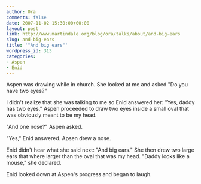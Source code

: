 ```yaml
---
author: Ora
comments: false
date: 2007-11-02 15:30:00+00:00
layout: post
link: http://www.martindale.org/blog/ora/talks/about/and-big-ears
slug: and-big-ears
title: '"And big ears"'
wordpress_id: 313
categories:
- Aspen
- Enid
---
```


Aspen was drawing while in church. She looked at me and asked "Do you have two eyes?"  
  
I didn't realize that she was talking to me so Enid answered her: "Yes, daddy has two eyes." Aspen proceeded to draw two eyes inside a small oval that was obviously meant to be my head.  
  
"And one nose?" Aspen asked.  
  
"Yes," Enid answered. Apsen drew a nose.  
  
Enid didn't hear what she said next: "And big ears." She then drew two large ears that where larger than the oval that was my head. "Daddy looks like a mouse," she declared.  
  
Enid looked down at Aspen's progress and began to laugh.
